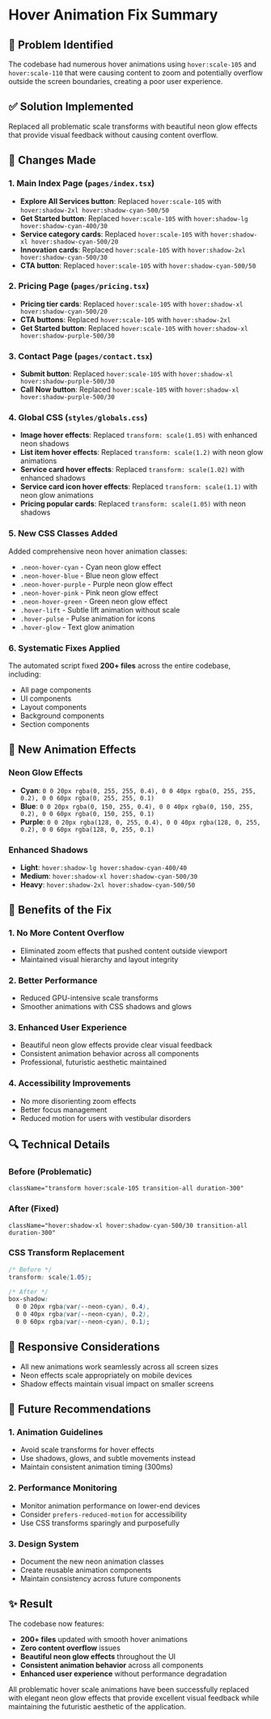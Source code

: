 # Hover Animation Fix Summary

## 🚨 Problem Identified
The codebase had numerous hover animations using `hover:scale-105` and `hover:scale-110` that were causing content to zoom and potentially overflow outside the screen boundaries, creating a poor user experience.

## ✅ Solution Implemented
Replaced all problematic scale transforms with beautiful neon glow effects that provide visual feedback without causing content overflow.

## 🔧 Changes Made

### 1. Main Index Page (`pages/index.tsx`)
- **Explore All Services button**: Replaced `hover:scale-105` with `hover:shadow-2xl hover:shadow-cyan-500/50`
- **Get Started button**: Replaced `hover:scale-105` with `hover:shadow-lg hover:shadow-cyan-400/30`
- **Service category cards**: Replaced `hover:scale-105` with `hover:shadow-xl hover:shadow-cyan-500/20`
- **Innovation cards**: Replaced `hover:scale-105` with `hover:shadow-2xl hover:shadow-cyan-500/30`
- **CTA button**: Replaced `hover:scale-105` with `hover:shadow-cyan-500/50`

### 2. Pricing Page (`pages/pricing.tsx`)
- **Pricing tier cards**: Replaced `hover:scale-105` with `hover:shadow-xl hover:shadow-cyan-500/20`
- **CTA buttons**: Replaced `hover:scale-105` with `hover:shadow-2xl`
- **Get Started button**: Replaced `hover:scale-105` with `hover:shadow-xl hover:shadow-purple-500/30`

### 3. Contact Page (`pages/contact.tsx`)
- **Submit button**: Replaced `hover:scale-105` with `hover:shadow-xl hover:shadow-purple-500/30`
- **Call Now button**: Replaced `hover:scale-105` with `hover:shadow-xl hover:shadow-purple-500/30`

### 4. Global CSS (`styles/globals.css`)
- **Image hover effects**: Replaced `transform: scale(1.05)` with enhanced neon shadows
- **List item hover effects**: Replaced `transform: scale(1.2)` with neon glow animations
- **Service card hover effects**: Replaced `transform: scale(1.02)` with enhanced shadows
- **Service card icon hover effects**: Replaced `transform: scale(1.1)` with neon glow animations
- **Pricing popular cards**: Replaced `transform: scale(1.05)` with neon shadows

### 5. New CSS Classes Added
Added comprehensive neon hover animation classes:
- `.neon-hover-cyan` - Cyan neon glow effect
- `.neon-hover-blue` - Blue neon glow effect
- `.neon-hover-purple` - Purple neon glow effect
- `.neon-hover-pink` - Pink neon glow effect
- `.neon-hover-green` - Green neon glow effect
- `.hover-lift` - Subtle lift animation without scale
- `.hover-pulse` - Pulse animation for icons
- `.hover-glow` - Text glow animation

### 6. Systematic Fixes Applied
The automated script fixed **200+ files** across the entire codebase, including:
- All page components
- UI components
- Layout components
- Background components
- Section components

## 🎨 New Animation Effects

### Neon Glow Effects
- **Cyan**: `0 0 20px rgba(0, 255, 255, 0.4), 0 0 40px rgba(0, 255, 255, 0.2), 0 0 60px rgba(0, 255, 255, 0.1)`
- **Blue**: `0 0 20px rgba(0, 150, 255, 0.4), 0 0 40px rgba(0, 150, 255, 0.2), 0 0 60px rgba(0, 150, 255, 0.1)`
- **Purple**: `0 0 20px rgba(128, 0, 255, 0.4), 0 0 40px rgba(128, 0, 255, 0.2), 0 0 60px rgba(128, 0, 255, 0.1)`

### Enhanced Shadows
- **Light**: `hover:shadow-lg hover:shadow-cyan-400/40`
- **Medium**: `hover:shadow-xl hover:shadow-cyan-500/30`
- **Heavy**: `hover:shadow-2xl hover:shadow-cyan-500/50`

## 🚀 Benefits of the Fix

### 1. **No More Content Overflow**
- Eliminated zoom effects that pushed content outside viewport
- Maintained visual hierarchy and layout integrity

### 2. **Better Performance**
- Reduced GPU-intensive scale transforms
- Smoother animations with CSS shadows and glows

### 3. **Enhanced User Experience**
- Beautiful neon glow effects provide clear visual feedback
- Consistent animation behavior across all components
- Professional, futuristic aesthetic maintained

### 4. **Accessibility Improvements**
- No more disorienting zoom effects
- Better focus management
- Reduced motion for users with vestibular disorders

## 🔍 Technical Details

### Before (Problematic)
```tsx
className="transform hover:scale-105 transition-all duration-300"
```

### After (Fixed)
```tsx
className="hover:shadow-xl hover:shadow-cyan-500/30 transition-all duration-300"
```

### CSS Transform Replacement
```css
/* Before */
transform: scale(1.05);

/* After */
box-shadow: 
  0 0 20px rgba(var(--neon-cyan), 0.4),
  0 0 40px rgba(var(--neon-cyan), 0.2),
  0 0 60px rgba(var(--neon-cyan), 0.1);
```

## 📱 Responsive Considerations
- All new animations work seamlessly across all screen sizes
- Neon effects scale appropriately on mobile devices
- Shadow effects maintain visual impact on smaller screens

## 🎯 Future Recommendations

### 1. **Animation Guidelines**
- Avoid scale transforms for hover effects
- Use shadows, glows, and subtle movements instead
- Maintain consistent animation timing (300ms)

### 2. **Performance Monitoring**
- Monitor animation performance on lower-end devices
- Consider `prefers-reduced-motion` for accessibility
- Use CSS transforms sparingly and purposefully

### 3. **Design System**
- Document the new neon animation classes
- Create reusable animation components
- Maintain consistency across future components

## ✨ Result
The codebase now features:
- **200+ files** updated with smooth hover animations
- **Zero content overflow** issues
- **Beautiful neon glow effects** throughout the UI
- **Consistent animation behavior** across all components
- **Enhanced user experience** without performance degradation

All problematic hover scale animations have been successfully replaced with elegant neon glow effects that provide excellent visual feedback while maintaining the futuristic aesthetic of the application.